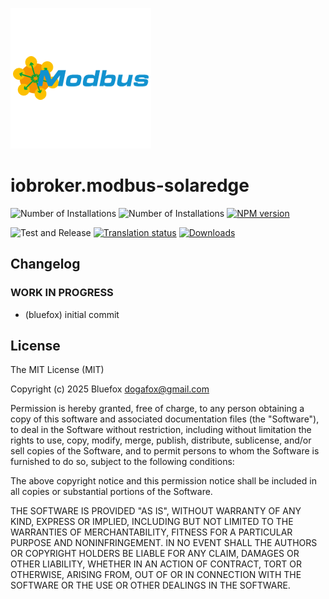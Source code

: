 ![Logo](admin/modbus-solaredge.png)
# iobroker.modbus-solaredge

![Number of Installations](http://iobroker.live/badges/modbus-solaredge-installed.svg)
![Number of Installations](http://iobroker.live/badges/modbus-solaredge-stable.svg)
[![NPM version](http://img.shields.io/npm/v/iobroker.modbus-solaredge.svg)](https://www.npmjs.com/package/iobroker.modbus-solaredge)

![Test and Release](https://github.com/ioBroker/iobroker.modbus-solaredge/workflows/Test%20and%20Release/badge.svg)
[![Translation status](https://weblate.iobroker.net/widgets/adapters/-/modbus-solaredge/svg-badge.svg)](https://weblate.iobroker.net/engage/adapters/?utm_source=widget)
[![Downloads](https://img.shields.io/npm/dm/iobroker.modbus-solaredge.svg)](https://www.npmjs.com/package/iobroker.modbus-solaredge)

<!--
	### **WORK IN PROGRESS**
-->
## Changelog

### **WORK IN PROGRESS**
* (bluefox) initial commit

## License
The MIT License (MIT)

Copyright (c) 2025 Bluefox <dogafox@gmail.com>

Permission is hereby granted, free of charge, to any person obtaining a copy
of this software and associated documentation files (the "Software"), to deal
in the Software without restriction, including without limitation the rights
to use, copy, modify, merge, publish, distribute, sublicense, and/or sell
copies of the Software, and to permit persons to whom the Software is
furnished to do so, subject to the following conditions:

The above copyright notice and this permission notice shall be included in
all copies or substantial portions of the Software.

THE SOFTWARE IS PROVIDED "AS IS", WITHOUT WARRANTY OF ANY KIND, EXPRESS OR
IMPLIED, INCLUDING BUT NOT LIMITED TO THE WARRANTIES OF MERCHANTABILITY,
FITNESS FOR A PARTICULAR PURPOSE AND NONINFRINGEMENT. IN NO EVENT SHALL THE
AUTHORS OR COPYRIGHT HOLDERS BE LIABLE FOR ANY CLAIM, DAMAGES OR OTHER
LIABILITY, WHETHER IN AN ACTION OF CONTRACT, TORT OR OTHERWISE, ARISING FROM,
OUT OF OR IN CONNECTION WITH THE SOFTWARE OR THE USE OR OTHER DEALINGS IN
THE SOFTWARE.
